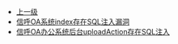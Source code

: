 * [上一级](docs/wy876_poc/)
* [信呼OA系统index存在SQL注入漏洞](docs/wy876_poc/%E4%BF%A1%E5%91%BCOA/%E4%BF%A1%E5%91%BCOA%E7%B3%BB%E7%BB%9Findex%E5%AD%98%E5%9C%A8SQL%E6%B3%A8%E5%85%A5%E6%BC%8F%E6%B4%9E.md)
* [信呼OA办公系统后台uploadAction存在SQL注入](docs/wy876_poc/%E4%BF%A1%E5%91%BCOA/%E4%BF%A1%E5%91%BCOA%E5%8A%9E%E5%85%AC%E7%B3%BB%E7%BB%9F%E5%90%8E%E5%8F%B0uploadAction%E5%AD%98%E5%9C%A8SQL%E6%B3%A8%E5%85%A5.md)
